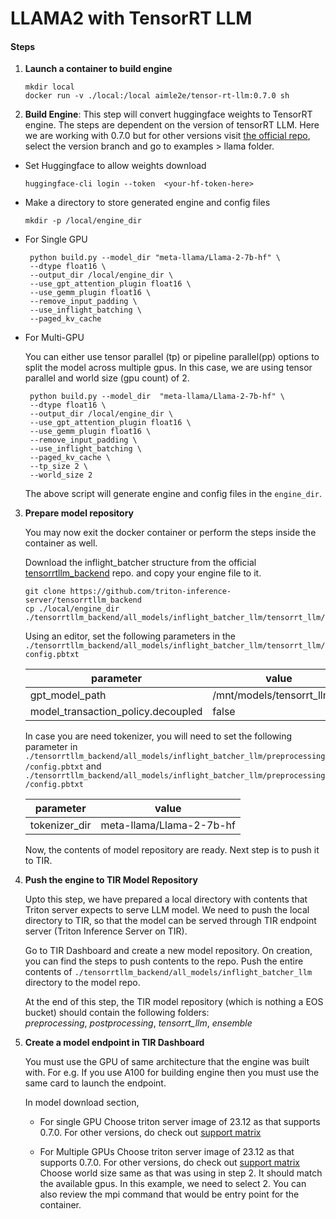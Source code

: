# LLAMA2 with TensorRT LLM
 
#### Steps
1. **Launch a container to build engine**
   ```
   mkdir local
   docker run -v ./local:/local aimle2e/tensor-rt-llm:0.7.0 sh
   ```



2. **Build Engine**: This step will convert huggingface weights to TensorRT engine. The steps are dependent on the version of tensorRT LLM. Here we are working with 0.7.0 but for other versions visit [the official repo](https://github.com/NVIDIA/TensorRT-LLM), select the version branch and go to examples > llama folder. 

- Set Huggingface to allow weights download 
  ```
  huggingface-cli login --token  <your-hf-token-here>
  ```

- Make a directory to store generated engine and config files

  ```
  mkdir -p /local/engine_dir
  ```

- For Single GPU 

  ```
   python build.py --model_dir "meta-llama/Llama-2-7b-hf" \
   --dtype float16 \
   --output_dir /local/engine_dir \
   --use_gpt_attention_plugin float16 \
   --use_gemm_plugin float16 \
   --remove_input_padding \
   --use_inflight_batching \
   --paged_kv_cache
  ```

- For Multi-GPU

  You can either use tensor parallel (tp) or pipeline parallel(pp) options to split the model across multiple gpus.   In this case, we are using tensor parallel and world size (gpu count) of 2. 

  ```
   python build.py --model_dir  "meta-llama/Llama-2-7b-hf" \
   --dtype float16 \
   --output_dir /local/engine_dir \
   --use_gpt_attention_plugin float16 \
   --use_gemm_plugin float16 \
   --remove_input_padding \
   --use_inflight_batching \
   --paged_kv_cache \
   --tp_size 2 \
   --world_size 2
  ```

   The above script will generate engine and config files in the `engine_dir`. 

3. **Prepare model repository**

   You may now exit the docker container or perform the steps inside the container as well.
  
   Download the inflight_batcher structure from the official [tensorrtllm_backend](https://github.com/triton-inference-server/tensorrtllm_backend) repo. and copy your engine file to it.
   
   ```
   git clone https://github.com/triton-inference-server/tensorrtllm_backend
   cp ./local/engine_dir ./tensorrtllm_backend/all_models/inflight_batcher_llm/tensorrt_llm/1/
   
   ```

    Using an editor, set the following parameters in the     `./tensorrtllm_backend/all_models/inflight_batcher_llm/tensorrt_llm/config.pbtxt` 

    | parameter | value |
    | --------- | ----- | 
    | gpt_model_path | /mnt/models/tensorrt_llm/1/ | 
    | model_transaction_policy.decoupled  | false | 
  
    In case you are need tokenizer, you will need to set the following parameter in `./tensorrtllm_backend/all_models/inflight_batcher_llm/preprocessing/config.pbtxt` and `./tensorrtllm_backend/all_models/inflight_batcher_llm/preprocessing/config.pbtxt`
  
    | parameter | value |
    | --------- | ----- | 
    | tokenizer_dir | meta-llama/Llama-2-7b-hf | 
  
    Now, the contents of model repository are ready. Next step is to push it to TIR. 
    
3. **Push the engine to TIR Model Repository**

   Upto this step, we have prepared a local directory with contents that Triton server expects to serve LLM model. We need     to push the local directory to TIR, so that the model can be served through TIR endpoint server (Triton Inference Server    on TIR).
   
   Go to TIR Dashboard and create a new model repository. On creation, you can find the steps to push contents to the repo.    Push the entire contents of `./tensorrtllm_backend/all_models/inflight_batcher_llm` directory to the model repo.

   At the end of this step, the TIR model repository (which is nothing a EOS bucket) should contain the following folders:  
   *preprocessing*, *postprocessing*, *tensorrt_llm*, *ensemble*

5. **Create a model endpoint in TIR Dashboard**

   You must use the GPU of same architecture that the engine was built with. For e.g. If you use A100 for building    engine then you must use the same card to launch the endpoint. 

   In model download section, 
   - For single GPU
     Choose triton server image of 23.12 as that supports 0.7.0. For other versions, do check out [support matrix](https://docs.nvidia.com/deeplearning/frameworks/support-matrix/)
     
   - For Multiple GPUs
     Choose triton server image of 23.12 as that supports 0.7.0. For other versions, do check out [support matrix](https://docs.nvidia.com/deeplearning/frameworks/support-matrix/)
     Choose world size same as that was using in step 2. It should match the available gpus. In this example, we need to select 2. 
     You can also review the mpi command that would be entry point for the container. 
